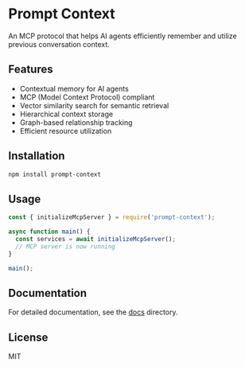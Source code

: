 # Prompt Context

An MCP protocol that helps AI agents efficiently remember and utilize previous conversation context.

## Features

- Contextual memory for AI agents
- MCP (Model Context Protocol) compliant
- Vector similarity search for semantic retrieval
- Hierarchical context storage
- Graph-based relationship tracking
- Efficient resource utilization

## Installation

```bash
npm install prompt-context
```

## Usage

```javascript
const { initializeMcpServer } = require('prompt-context');

async function main() {
  const services = await initializeMcpServer();
  // MCP server is now running
}

main();
```

## Documentation

For detailed documentation, see the [docs](docs) directory.

## License

MIT

